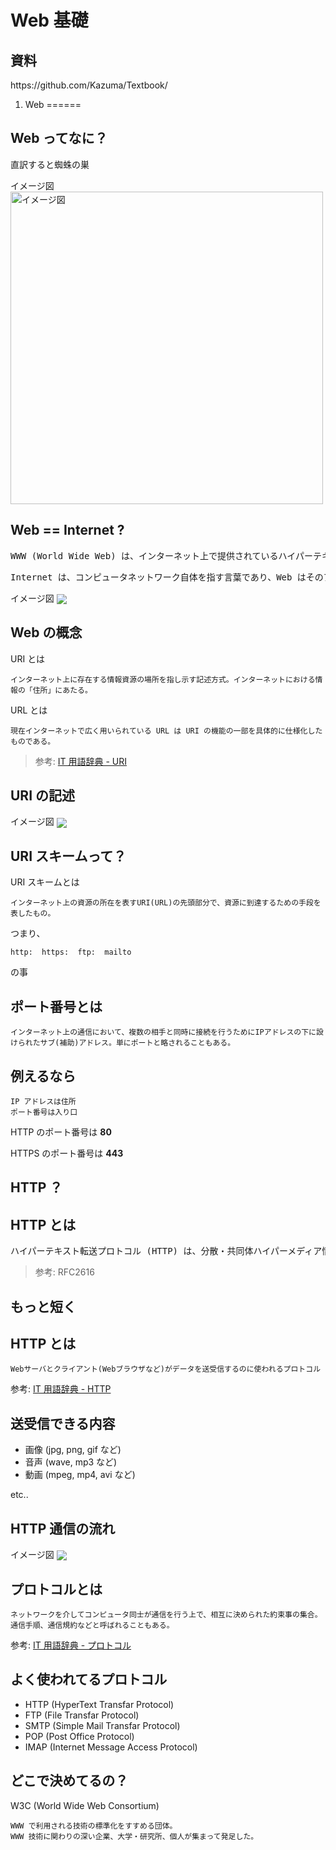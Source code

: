 Web 基礎
========

資料 
----
<span id="url-size">
https://github.com/Kazuma/Textbook/
</span>

1. Web
======

Web ってなに？
-------------

直訳すると蜘蛛の巣

<span id="image">イメージ図</span>
<img src="http://upload.wikimedia.org/wikipedia/commons/b/b9/WorldWideWebAroundWikipedia.png" alt="イメージ図" align="center" height="500px">

Web == Internet ?
-----------------

<pre>
WWW (World Wide Web) は、インターネット上で提供されているハイパーテキストシステム。一般的に Web と呼ばれることが多い。
</pre>

<pre>
Internet は、コンピュータネットワーク自体を指す言葉であり、Web はそのアプリケーション(応用技術)である。
</pre>

<span id="image">イメージ図</span>
<img src="https://cacoo.com/diagrams/YtFSVwXWzGEPRbzK-02C69.png" align="center">

Web の概念
----------

URI とは

    インターネット上に存在する情報資源の場所を指し示す記述方式。インターネットにおける情報の「住所」にあたる。

URL とは

    現在インターネットで広く用いられている URL は URI の機能の一部を具体的に仕様化したものである。

> 参考: [IT 用語辞典 - URI](http://e-words.jp/w/URI.html)

URI の記述
----------

<span id="image">イメージ図</span>
<img src="https://cacoo.com/diagrams/Qk926fUQkzvxRlYj-ABE04.png" align="center">

URI スキームって？
------------------

URI スキームとは

    インターネット上の資源の所在を表すURI(URL)の先頭部分で、資源に到達するための手段を表したもの。

つまり、

    http:  https:  ftp:  mailto

の事

ポート番号とは
--------------

    インターネット上の通信において、複数の相手と同時に接続を行うためにIPアドレスの下に設けられたサブ(補助)アドレス。単にポートと略されることもある。

例えるなら
----------

    IP アドレスは住所
    ポート番号は入り口

HTTP のポート番号は **80**

HTTPS のポート番号は **443**

HTTP ？
-------

HTTP とは
---------

<pre>
ハイパーテキスト転送プロトコル (HTTP) は、分散・共同体ハイパーメディア情報システムのアプリケーションレベルプロトコルである。 このプロトコルは、リクエストメソッド、エラーコード、ヘッダ等の拡張を経て、ネームサーバや分散オブジェクト管理システム等、ハイパーテキストのために使う以上に多くの作業のために用いる事ができる、一般的でステートレスなプロトコルである。 HTTP の特徴として、データ表現のタイプ付け、及びネゴシエーションがあり、これによって転送されるデータの独立性が確立されるようなシステムが構築できる。
</pre>
> 参考: RFC2616

もっと短く
----------

HTTP とは
---------

    Webサーバとクライアント(Webブラウザなど)がデータを送受信するのに使われるプロトコル

参考: [IT 用語辞典 - HTTP](http://e-words.jp/w/HTTP.html)

送受信できる内容
----------------

* 画像 (jpg, png, gif など)
* 音声 (wave, mp3 など)
* 動画 (mpeg, mp4, avi など) 

etc..

HTTP 通信の流れ
---------------

<span id="image">イメージ図</span>
<img src="https://cacoo.com/diagrams/W98xLM2mXGtMC3nE-70270.png" align="center">


プロトコルとは
--------------

    ネットワークを介してコンピュータ同士が通信を行う上で、相互に決められた約束事の集合。
    通信手順、通信規約などと呼ばれることもある。 

参考: [IT 用語辞典 - プロトコル](http://e-words.jp/w/E38397E383ADE38388E382B3E383AB.html)

よく使われてるプロトコル
-------------------------

* HTTP (HyperText Transfar Protocol)
* FTP (File Transfar Protocol)
* SMTP (Simple Mail Transfar Protocol)
* POP (Post Office Protocol)
* IMAP (Internet Message Access Protocol)

どこで決めてるの？
------------------

W3C (World Wide Web Consortium)

    WWW で利用される技術の標準化をすすめる団体。
    WWW 技術に関わりの深い企業、大学・研究所、個人が集まって発足した。

